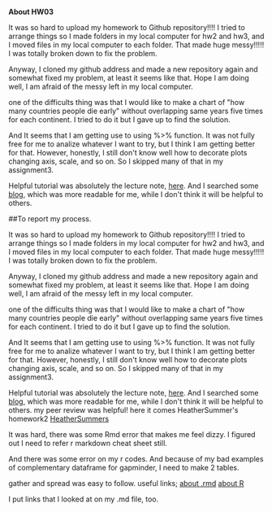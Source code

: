 

**About HW03**




 It was so hard to upload my homework to Github repository!!!!
 I tried to arrange things so I made folders in my local computer for hw2 and hw3, and I moved files in my local computer to each folder. That made huge messy!!!!!
 I was totally broken down to fix the problem.
 
  Anyway, I cloned my github address and made a new repository again and somewhat fixed my problem, at least it seems like that.
 Hope I am doing well, I am afraid of the messy left in my local computer.

 

 one of the difficults thing was that I would like to make a chart of "how many countries people die early" without overlapping same years five times for each continent. I tried to do it but I gave up to find the solution. 
 
 
  And It seems that I am getting use to using %>% function. It was not fully free for me to analize whatever I want to try, but I think I am getting better for that.
  However, honestly, I still don't know well how to decorate plots  changing axis, scale, and so on. So I skipped many of that in my assignment3.
  
  
  Helpful tutorial was absolutely the lecture note, [here](https://stat545.com/cm007-notes_and_exercises.html). And I searched some [blog](http://www.dodomira.com/2016/03/18/ggplot2-기초/), which was more readable for me, while I don't think it will be helpful to others.



##To report my process.


 It was so hard to upload my homework to Github repository!!!!
 I tried to arrange things so I made folders in my local computer for hw2 and hw3, and I moved files in my local computer to each folder. That made huge messy!!!!!
 I was totally broken down to fix the problem.
 
  Anyway, I cloned my github address and made a new repository again and somewhat fixed my problem, at least it seems like that.
 Hope I am doing well, I am afraid of the messy left in my local computer.

 

 one of the difficults thing was that I would like to make a chart of "how many countries people die early" without overlapping same years five times for each continent. I tried to do it but I gave up to find the solution. 
 
 
  And It seems that I am getting use to using %>% function. It was not fully free for me to analize whatever I want to try, but I think I am getting better for that.
  However, honestly, I still don't know well how to decorate plots  changing axis, scale, and so on. So I skipped many of that in my assignment3.
  
  
  Helpful tutorial was absolutely the lecture note, [here](https://stat545.com/cm007-notes_and_exercises.html). And I searched some [blog](http://www.dodomira.com/2016/03/18/ggplot2-기초/), which was more readable for me, while I don't think it will be helpful to others.
my peer review was helpful! here it comes HeatherSummer's homework2 [HeatherSummers](https://github.com/heathersummers/STAT545-hw-Summers-Heather/blob/master/hw02/hw02.md)






It was hard, there was some Rmd error that makes me feel dizzy.
I figured out I need to refer r markdown cheat sheet still.

 And there was some error on my r codes. And because of my bad examples of complementary dataframe for gapminder, I need to make 2 tables.
 
  gather and spread was easy to follow.
  useful links;
  [about .rmd](https://www.rstudio.com/wp-content/uploads/2015/02/rmarkdown-cheatsheet.pdf)
  [about R](https://www.rdocumentation.org/packages/base/versions/3.4.1/topics/unique)
  
  I put links that I looked at on my .md file, too.
